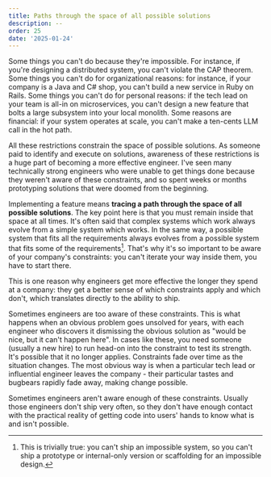 ```yaml
---
title: Paths through the space of all possible solutions
description: --
order: 25
date: '2025-01-24'
---
```


Some things you can't do because they're impossible. For instance, if you're designing a distributed system, you can't violate the CAP theorem. Some things you can't do for organizational reasons: for instance, if your company is a Java and C# shop, you can't build a new service in Ruby on Rails. Some things you can't do for personal reasons: if the tech lead on your team is all-in on microservices, you can't design a new feature that bolts a large subsystem into your local monolith. Some reasons are financial: if your system operates at scale, you can't make a ten-cents LLM call in the hot path.

All these restrictions constrain the space of possible solutions. As someone paid to identify and execute on solutions, awareness of these restrictions is a huge part of becoming a more effective engineer. I've seen many technically strong engineers who were unable to get things done because they weren't aware of these constraints, and so spent weeks or months prototyping solutions that were doomed from the beginning.

Implementing a feature means **tracing a path through the space of all possible solutions**. The key point here is that you must remain inside that space at all times. It's often said that complex systems which work always evolve from a simple system which works. In the same way, a possible system that fits all the requirements always evolves from a possible system that fits some of the requirements[^1]. That's why it's so important to be aware of your company's constraints: you can't iterate your way inside them, you have to start there.

This is one reason why engineers get more effective the longer they spend at a company: they get a better sense of which constraints apply and which don't, which translates directly to the ability to ship.

Sometimes engineers are too aware of these constraints. This is what happens when an obvious problem goes unsolved for years, with each engineer who discovers it dismissing the obvious solution as "would be nice, but it can't happen here". In cases like these, you need someone (usually a new hire) to run head-on into the constraint to test its strength. It's possible that it no longer applies. Constraints fade over time as the situation changes. The most obvious way is when a particular tech lead or influential engineer leaves the company - their particular tastes and bugbears rapidly fade away, making change possible.

Sometimes engineers aren't aware enough of these constraints. Usually those engineers don't ship very often, so they don't have enough contact with the practical reality of getting code into users' hands to know what is and isn't possible.


[^1]: This is trivially true: you can't ship an impossible system, so you can't ship a prototype or internal-only version or scaffolding for an impossible design.